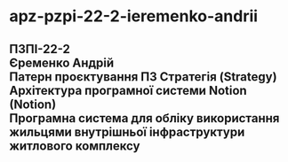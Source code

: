 # apz-pzpi-22-2-ieremenko-andrii
ПЗПІ-22-2  
Єременко Андрій  
Патерн проєктування ПЗ Стратегія (Strategy)  
Архітектура програмної системи Notion (Notion)  
Програмна система для обліку використання жильцями внутрішньої інфраструктури житлового комплексу
---